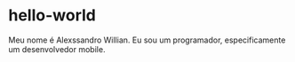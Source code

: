 # hello-world

Meu nome é Alexssandro Willian. Eu sou um programador, especificamente um desenvolvedor mobile.
